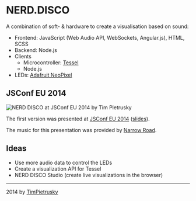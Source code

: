 NERD.DISCO
==========

A combination of soft- & hardware to create a visualisation based on sound:

* Frontend: JavaScript (Web Audio API, WebSockets, Angular.js), HTML, SCSS
* Backend: Node.js
* Clients
  * Microcontroller: [Tessel](http://tessel.io)
  * Node.js
* LEDs: [Adafruit NeoPixel](http://www.adafruit.com/category/168)


## JSConf EU 2014

![NERD DISCO at JSConf EU 2014 by Tim Pietrusky](https://pbs.twimg.com/media/Bxb-0PAIIAA96Nb.jpg)

The first version was presented at [JSConf EU 2014](http://2014.jsconf.eu/speakers/tim-pietrusky-nerd-disco.html) ([slides](https://slides.com/timpietrusky/nerd-disco)). 

The music for this presentation was provided by [Narrow Road](https://soundcloud.com/brandon_jordan/). 

## Ideas

* Use more audio data to control the LEDs
* Create a visualization API for Tessel
* NERD DISCO Studio (create live visualizations in the browser)

---------------

2014 by [TimPietrusky](http://twitter.com/TimPietrusky)
